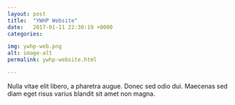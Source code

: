 ```yaml
---
layout: post
title:  "YWHP Website"
date:   2017-01-11 22:30:19 +0000
categories: 

img: ywhp-web.png
alt: image-alt
permalink: ywhp-website.html

---
```


Nulla vitae elit libero, a pharetra augue. Donec sed odio dui. Maecenas sed diam eget risus varius blandit sit amet non magna.

